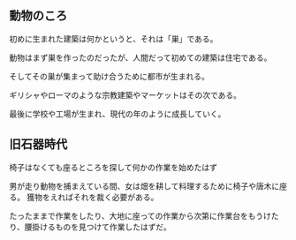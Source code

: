 




## 動物のころ

初めに生まれた建築は何かというと、それは「巣」である。

動物はまず巣を作ったのだったが、人間だって初めての建築は住宅である。

そしてその巣が集まって助け合うために都市が生まれる。

ギリシャやローマのような宗教建築やマーケットはその次である。

最後に学校や工場が生まれ、現代の年のように成長していく。


## 旧石器時代

椅子はなくても座るところを探して何かの作業を始めたはず

男が走り動物を捕まえている間、女は畑を耕して料理するために椅子や唐木に座る。
獲物をえればそれを裁く必要がある。

たったままで作業をしたり、大地に座っての作業から次第に作業台をもうけたり、腰掛けるものを見つけて作業したはずだ。



